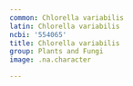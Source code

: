 ```yaml
---
common: Chlorella variabilis
latin: Chlorella variabilis
ncbi: '554065'
title: Chlorella variabilis
group: Plants and Fungi
image: .na.character

---
```

